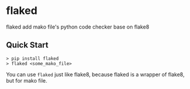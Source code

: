 # flaked
flaked add mako file's python code checker base on flake8

## Quick Start
```shell
> pip install flaked
> flaked <some_mako_file>
```

You can use `flaked` just like flake8, because flaked is a wrapper of flake8, but for mako file.
